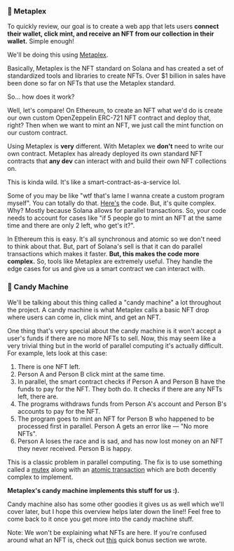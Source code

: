 ### 🐸 Metaplex

To quickly review, our goal is to create a web app that lets users **connect their wallet, click mint, and receive an NFT from our collection in their wallet.** Simple enough!

We'll be doing this using [Metaplex](https://www.metaplex.com).

Basically, Metaplex is the NFT standard on Solana and has created a set of standardized tools and libraries to create NFTs. Over $1 billion in sales have been done so far on NFTs that use the Metaplex standard.

So... how does it work?

Well, let's compare! On Ethereum, to create an NFT what we'd do is create our own custom OpenZeppelin ERC-721 NFT contract and deploy that, right? Then when we want to mint an NFT, we just call the mint function on our custom contract.

Using Metaplex is **very** different. With Metaplex we **don't** need to write our own contract. Metaplex has already deployed its own standard NFT contracts that **any dev** can interact with and build their own NFT collections on.

This is kinda wild. It's like a smart-contract-as-a-service lol.

Some of you may be like "wtf that's lame I wanna create a custom program myself". You can totally do that. [Here's](https://github.com/metaplex-foundation/metaplex-program-library/blob/master/candy-machine/program/src/lib.rs) the code. But, it's quite complex. Why? Mostly because Solana allows for parallel transactions. So, your code needs to account for cases like "if 5 people go to mint an NFT at the same time and there are only 2 left, who get's it?".

In Ethereum this is easy. It's all synchronous and atomic so we don't need to think about that. But, part of Solana's sell is that it can do parallel transactions which makes it faster. **But, this makes the code more complex.** So, tools like Metaplex are extremely useful. They handle the edge cases for us and give us a smart contract we can interact with.

### 🍭 Candy Machine

We'll be talking about this thing called a "candy machine" a lot throughout the project. A candy machine is what Metaplex calls a basic NFT drop where users can come in, click mint, and get an NFT.

One thing that's very special about the candy machine is it won't accept a user's funds if there are no more NFTs to sell. Now, this may seem like a very trivial thing but in the world of parallel computing it's actually difficult. For example, lets look at this case:

1. There is one NFT left.
2. Person A and Person B click mint at the same time.
3. In parallel, the smart contract checks if Person A and Person B have the funds to pay for the NFT. They both do. It checks if there are any NFTs left, there are.
4. The programs withdraws funds from Person A's account and Person B's accounts to pay for the NFT.
5. The program goes to mint an NFT for Person B who happened to be processed first in parallel. Person A gets an error like — "No more NFTs".
6. Person A loses the race and is sad, and has now lost money on an NFT they never received. Person B is happy.

This is a classic problem in parallel computing. The fix is to use something called a [mutex](https://doc.rust-lang.org/std/sync/struct.Mutex.html) along with an [atomic transaction](https://en.wikipedia.org/wiki/Atomicity_(database_systems)) which are both decently complex to implement.

**Metaplex's candy machine implements this stuff for us :).**

Candy machine also has some other goodies it gives us as well which we'll cover later, but I hope this overview helps later down the line!! Feel free to come back to it once you get more into the candy machine stuff.

Note: We won't be explaining what NFTs are here. If you're confused around what an NFT is, check out [this](https://github.com/buildspace/buildspace-projects/blob/main/NFT_Collection/en/Section_1/Lesson_1_What_Is_A_NFT.md) quick bonus section we wrote.
